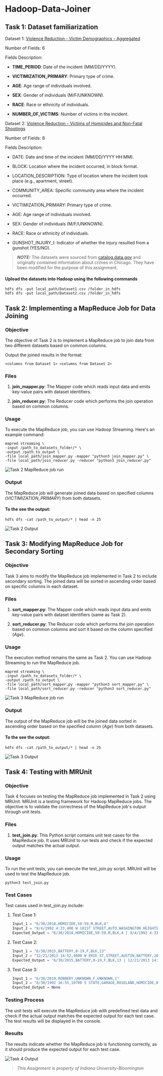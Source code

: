 # Hadoop-Data-Joiner

## Task 1: Dataset familiarization
Dataset 1: [Violence Reduction - Victim Demographics - Aggregated](https://catalog.data.gov/dataset/violence-reduction-victim-demographics-aggregated)

Number of Fields: 6

Fields Description:

- **TIME_PERIOD**: Date of the incident (MM/DD/YYYY).

- **VICTIMIZATION_PRIMARY**: Primary type of crime.

- **AGE**: Age range of individuals involved.

- **SEX**: Gender of individuals (M/F/UNKNOWN).

- **RACE**: Race or ethnicity of individuals.

- **NUMBER_OF_VICTIMS**: Number of victims in the incident.

Dataset 2: [Violence Reduction - Victims of Homicides and Non-Fatal Shootings](https://catalog.data.gov/dataset/violence-reduction-victims-of-homicides-and-non-fatal-shootings)

Number of Fields: 8

Fields Description:

- DATE: Date and time of the incident (MM/DD/YYYY HH:MM).

- BLOCK: Location where the incident occurred, in block format.

- LOCATION_DESCRIPTION: Type of location where the incident took place (e.g., apartment, street).

- COMMUNITY_AREA: Specific community area where the incident occurred.

- VICTIMIZATION_PRIMARY: Primary type of crime.

- AGE: Age range of individuals involved.

- SEX: Gender of individuals (M/F/UNKNOWN).

- RACE: Race or ethnicity of individuals.

- GUNSHOT_INJURY_I: Indicator of whether the injury resulted from a gunshot (YES/NO).

> **_NOTE:_**  The datasets were sourced from [ catalog.data.gov](https://catalog.data.gov/dataset/?tags=crime&organization=city-of-chicago) and originally contained information about crimes in Chicago. They have been modified for the purpose of this assignment.

#### Upload the datasets into Hadoop using the following commands

``` 
hdfs dfs -put local_path/Dataset1.csv /folder_in_hdfs
hdfs dfs -put local_path/Dataset2.csv /folder_in_hdfs 
```


## Task 2: Implementing a MapReduce Job for Data Joining

### Objective
The objective of Task 2 is to implement a MapReduce job to join data from two different datasets based on common columns. 

Output the joined results in the format: 

```<columns from Dataset 1> <columns from Dataset 2>```

### Files
1. **join_mapper.py**: The Mapper code which reads input data and emits key-value pairs with dataset identifiers.

2. **join_reducer.py**: The Reducer code which performs the join operation based on common columns.

### Usage
To execute the MapReduce job, you can use Hadoop Streaming. Here's an example command:

```
mapred streaming \
-input /path_to_datasets_folder/* \
-output /path_to_output \
-file local_path/join_mapper.py -mapper "python3 join_mapper.py" \
-file local_path/join_reducer.py -reducer "python3 join_reducer.py"
```

![Task 2 MapReduce job run](./images/task2_run_image.png)
### Output
The MapReduce job will generate joined data based on specified columns (*VICTIMIZATION_PRIMARY*) from both datasets.

#### To the see the output:
```
hdfs dfs -cat /path_to_output/* | head -n 25
```

![Task 2 Output](./images/task2_output.png)

## Task 3: Modifying MapReduce Job for Secondary Sorting

### Objective

Task 3 aims to modify the MapReduce job implemented in Task 2 to include secondary sorting. The joined data will be sorted in ascending order based on specific columns in each dataset.

### Files
1. **sort_mapper.py**: The Mapper code which reads input data and emits key-value pairs with dataset identifiers (same as Task 2).

2. **sort_reducer.py**: The Reducer code which performs the join operation based on common columns and sort it based on the column specified (*Age*).

### Usage
The execution method remains the same as Task 2. You can use Hadoop Streaming to run the MapReduce job.

```
mapred streaming \
-input /path_to_datasets_folder/* \
-output /path_to_output \
-file local_path/sort_mapper.py -mapper "python3 sort_mapper.py" \
-file local_path/sort_reducer.py -reducer "python3 sort_reducer.py"
```

![Task 3 MapReduce job run](./images/task3_run_image.png)

### Output
The output of the MapReduce job will be the joined data sorted in ascending order based on the specified column (*Age*) from both datasets.

#### To the see the output:
```
hdfs dfs -cat /path_to_output/* | head -n 25
```

![Task 3 Output](./images/task3_output.png)

## Task 4: Testing with MRUnit

### Objective
Task 4 focuses on testing the MapReduce job implemented in Task 2 using MRUnit. MRUnit is a testing framework for Hadoop MapReduce jobs. The objective is to validate the correctness of the MapReduce job's output through unit tests.

### Files
1. **test_join.py**: This Python script contains unit test cases for the MapReduce job. It uses MRUnit to run tests and check if the expected output matches the actual output.

### Usage
To run the unit tests, you can execute the test_join.py script. MRUnit will be used to test the MapReduce job.

```
python3 test_join.py
```

### Test Cases
Test cases used in test_join.py include:
1. Test Case 1:
    
    ```python
    Input_1 = "6/30/2018,HOMICIDE,50-59,M,BLK,4"
    Input_2 = "9/4/1992 4:33,400 W 101ST STREET,AUTO,WASHINGTON HEIGHTS,HOMICIDE,20-29,M,BLK,YES"
    Expected_Output = "6/30/2018,HOMICIDE,50-59,M,BLK,4 | 9/4/1992 4:33,400 W 101ST STREET,AUTO,WASHINGTON HEIGHTS,HOMICIDE,20-29,M,BLK,YES"
    ```
2. Test Case 2:
    ```python
    Input_1 = "6/30/2015,BATTERY,0-19,F,BLK,13"
    Input_2 = "12/21/2013 14:52,4600 W ERIE ST,STREET,AUSTIN,BATTERY,20-29,M,BLK,YES"
    Expected_Output = "6/30/2015,BATTERY,0-19,F,BLK,13 | 12/21/2013 14:52,4600 W ERIE ST,STREET,AUSTIN,BATTERY,20-29,M,BLK,YES"
    ```
3. Test Case 3:
    ```python
    Input_1 = "6/30/2019,ROBBERY,UNKNOWN,F,UNKNOWN,1"
    Input_2 = "8/30/1992 16:55,10700 S STATE,GARAGE,ROSELAND,HOMICIDE,0-19,M,BLK,NO"
    Expected_Output = None
    ```
### Testing Process
The unit tests will execute the MapReduce job with predefined test data and check if the actual output matches the expected output for each test case. The test results will be displayed in the console.

### Results
The results indicate whether the MapReduce job is functioning correctly, as it should produce the expected output for each test case.

![Task 4 Output](./images/task4_output.png)


> _This Assignment is property of Indiana University-Bloomington_
